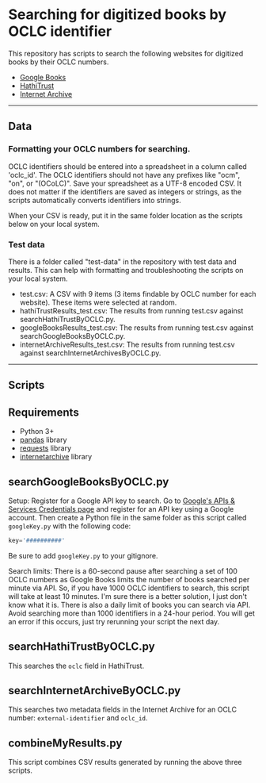 # Searching for digitized books by OCLC identifier

This repository has scripts to search the following websites for digitized books by their OCLC numbers.

- [Google Books](https://books.google.com/)
- [HathiTrust](https://www.hathitrust.org/)
- [Internet Archive](https://archive.org/)

***

## Data

### Formatting your OCLC numbers for searching.

OCLC identifiers should be entered into a spreadsheet in a column called 'oclc_id'. The OCLC identifiers should not have any prefixes like "ocm", "on", or "(OCoLC)". Save your spreadsheet as a UTF-8 encoded CSV. It does not matter if the identifiers are saved as integers or strings, as the scripts automatically converts identifiers into strings.

When your CSV is ready, put it in the same folder location as the scripts below on your local system.

### Test data

There is a folder called "test-data" in the repository with test data and results. This can help with formatting and troubleshooting the scripts on your local system.
- test.csv: A CSV with 9 items (3 items findable by OCLC number for each website). These items were selected at random.
- hathiTrustResults_test.csv: The results from running test.csv against searchHathiTrustByOCLC.py.
- googleBooksResults_test.csv: The results from running test.csv against searchGoogleBooksByOCLC.py.
- internetArchiveResults_test.csv: The results from running test.csv against searchInternetArchivesByOCLC.py.

***

## Scripts

## Requirements
- Python 3+
- [pandas](https://pandas.pydata.org/) library
- [requests](https://requests.readthedocs.io/en/latest/) library
- [internetarchive](https://archive.org/services/docs/api/internetarchive/) library

## searchGoogleBooksByOCLC.py

Setup: Register for a Google API key to search. Go to [Google's APIs & Services
Credentials page](https://console.cloud.google.com/apis/credentials) and register for an API key using a Google account. Then create a Python file in the same folder as this script called `googleKey.py` with the following code:

```python
key='##########'
```
Be sure to add `googleKey.py` to your gitignore. 

Search limits: There is a 60-second pause after searching a set of 100 OCLC numbers as Google Books limits the number of books searched per minute via API. So, if you have 1000 OCLC identifiers to search, this script will take at least 10 minutes. I'm sure there is a better solution, I just don't know what it is. There is also a daily limit of books you can search via API. Avoid searching more than 1000 identifiers in a 24-hour period. You will get an error if this occurs, just try rerunning your script the next day.

## searchHathiTrustByOCLC.py

This searches the `oclc` field in HathiTrust.

## searchInternetArchiveByOCLC.py

This searches two metadata fields in the Internet Archive for an OCLC number: `external-identifier` and `oclc_id`.

## combineMyResults.py

This script combines CSV results generated by running the above three scripts. 